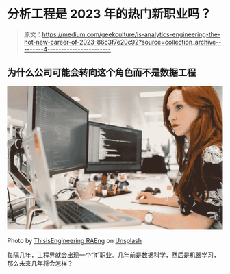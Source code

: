 # 分析工程是 2023 年的热门新职业吗？

> 原文：<https://medium.com/geekculture/is-analytics-engineering-the-hot-new-career-of-2023-86c3f7e20c92?source=collection_archive---------4----------------------->

## 为什么公司可能会转向这个角色而不是数据工程

![](img/ac56a15f096b575be7706f5288293544.png)

Photo by [ThisisEngineering RAEng](https://unsplash.com/@thisisengineering?utm_source=unsplash&utm_medium=referral&utm_content=creditCopyText) on [Unsplash](https://unsplash.com/s/photos/female-engineer?utm_source=unsplash&utm_medium=referral&utm_content=creditCopyText)

每隔几年，工程界就会出现一个“it”职业。几年前是数据科学，然后是机器学习，那么未来几年将会怎样？